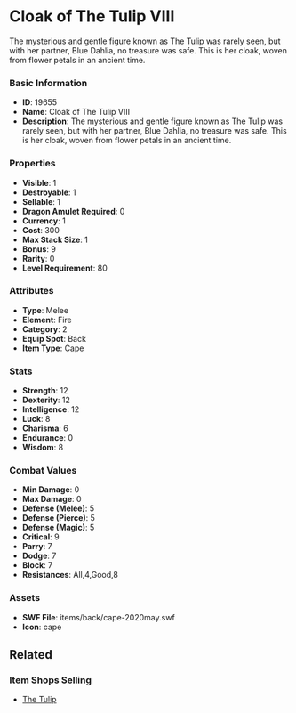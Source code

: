# Cloak of The Tulip VIII

The mysterious and gentle figure known as The Tulip was rarely seen, but with her partner, Blue Dahlia, no treasure was safe. This is her cloak, woven from flower petals in an ancient time.

### Basic Information

- **ID**: 19655
- **Name**: Cloak of The Tulip VIII
- **Description**: The mysterious and gentle figure known as The Tulip was rarely seen, but with her partner, Blue Dahlia, no treasure was safe. This is her cloak, woven from flower petals in an ancient time.

### Properties

- **Visible**: 1
- **Destroyable**: 1
- **Sellable**: 1
- **Dragon Amulet Required**: 0
- **Currency**: 1
- **Cost**: 300
- **Max Stack Size**: 1
- **Bonus**: 9
- **Rarity**: 0
- **Level Requirement**: 80

### Attributes

- **Type**: Melee
- **Element**: Fire
- **Category**: 2
- **Equip Spot**: Back
- **Item Type**: Cape

### Stats

- **Strength**: 12
- **Dexterity**: 12
- **Intelligence**: 12
- **Luck**: 8
- **Charisma**: 6
- **Endurance**: 0
- **Wisdom**: 8

### Combat Values

- **Min Damage**: 0
- **Max Damage**: 0
- **Defense (Melee)**: 5
- **Defense (Pierce)**: 5
- **Defense (Magic)**: 5
- **Critical**: 9
- **Parry**: 7
- **Dodge**: 7
- **Block**: 7
- **Resistances**: All,4,Good,8

### Assets

- **SWF File**: items/back/cape-2020may.swf
- **Icon**: cape

## Related

### Item Shops Selling

- [The Tulip](../item-shops/667-the-tulip.md)

